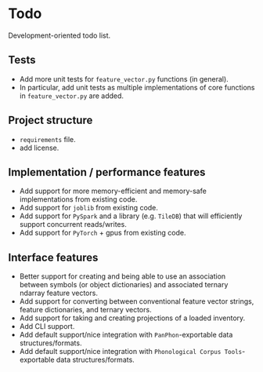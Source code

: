 # Todo

Development-oriented todo list.

## Tests

 - Add more unit tests for `feature_vector.py` functions (in general).
 - In particular, add unit tests as multiple implementations of core functions in `feature_vector.py` are added.
 
## Project structure

 - `requirements` file.
 - add license.

## Implementation / performance features

 - Add support for more memory-efficient and memory-safe implementations from existing code.
 - Add support for `joblib` from existing code.
 - Add support for `PySpark` and a library (e.g. `TileDB`) that will efficiently 
   support concurrent reads/writes.
 - Add support for `PyTorch` + gpus from existing code.
 

## Interface features

 - Better support for creating and being able to use an association between
   symbols (or object dictionaries) and associated ternary ndarray feature vectors.
 - Add support for converting between conventional feature vector strings, feature dictionaries, and ternary vectors.
 - Add support for taking and creating projections of a loaded inventory.
 - Add CLI support.
 - Add default support/nice integration with `PanPhon`-exportable data
   structures/formats.
 - Add default support/nice integration with `Phonological Corpus Tools`-exportable data
   structures/formats.
